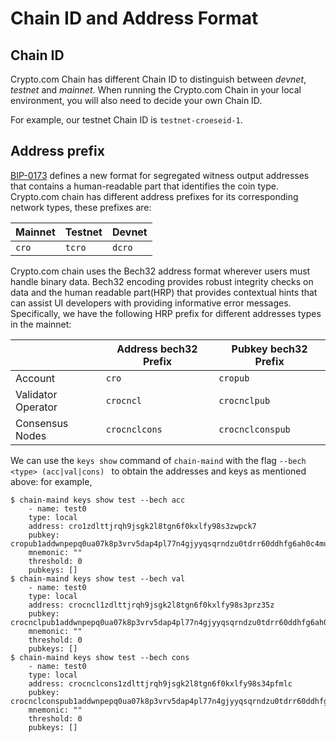 # Chain ID and Address Format

## Chain ID

Crypto.com Chain has different Chain ID to distinguish between _devnet_, _testnet_ and _mainnet_. When running the Crypto.com Chain in your local environment, you will also need to decide your own Chain ID.

For example, our testnet Chain ID is `testnet-croeseid-1`.

## Address prefix

[BIP-0173](https://github.com/satoshilabs/slips/blob/master/slip-0173.md) defines a new format for segregated witness output addresses that contains a human-readable part that identifies the coin type. Crypto.com chain has different address prefixes for its corresponding network types, these prefixes are:

| Mainnet | Testnet | Devnet |
| ------- | ------- | ------ |
| `cro`   | `tcro`  | `dcro` |

Crypto.com chain uses the Bech32 address format wherever users must handle binary data. Bech32 encoding provides robust integrity checks on data and the human readable part(HRP) that provides contextual hints that can assist UI developers with providing informative error messages. Specifically, we have the following HRP prefix for different addresses types in the mainnet:

|                    | Address bech32 Prefix | Pubkey bech32 Prefix |
| ------------------ | --------------------- | -------------------- | 
| Account            | `cro`                 | `cropub`             | 
| Validator Operator | `crocncl`             | `crocnclpub`         |
| Consensus Nodes    | `crocnclcons`         | `crocnclconspub`     |

We can use the `keys show` command of `chain-maind` with the flag `--bech <type> (acc|val|cons) ` to obtain the addresses and keys as mentioned above: for example,

```
$ chain-maind keys show test --bech acc
    - name: test0
    type: local
    address: cro1zdlttjrqh9jsgk2l8tgn6f0kxlfy98s3zwpck7
    pubkey: cropub1addwnpepq0ua07k8p3vrv5dap4pl77n4gjyyqsqrndzu0tdrr60ddhfg6ah0c4mu5gw
    mnemonic: ""
    threshold: 0
    pubkeys: []
$ chain-maind keys show test --bech val
    - name: test0
    type: local
    address: crocncl1zdlttjrqh9jsgk2l8tgn6f0kxlfy98s3prz35z
    pubkey: crocnclpub1addwnpepq0ua07k8p3vrv5dap4pl77n4gjyyqsqrndzu0tdrr60ddhfg6ah0ck5ad5l
    mnemonic: ""
    threshold: 0
    pubkeys: []
$ chain-maind keys show test --bech cons
    - name: test0
    type: local
    address: crocnclcons1zdlttjrqh9jsgk2l8tgn6f0kxlfy98s34pfmlc
    pubkey: crocnclconspub1addwnpepq0ua07k8p3vrv5dap4pl77n4gjyyqsqrndzu0tdrr60ddhfg6ah0ch6kdrc
    mnemonic: ""
    threshold: 0
    pubkeys: []
```
